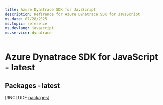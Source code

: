 ```yaml
---
title: Azure Dynatrace SDK for JavaScript
description: Reference for Azure Dynatrace SDK for JavaScript
ms.date: 07/28/2025
ms.topic: reference
ms.devlang: javascript
ms.service: dynatrace
---
```

# Azure Dynatrace SDK for JavaScript - latest
## Packages - latest
[!INCLUDE [packages](dynatrace-index.md)]